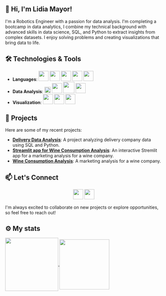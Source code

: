<!--
**lidiamayor/lidiamayor** is a ✨ _special_ ✨ repository because its `README.md` (this file) appears on your GitHub profile.

Here are some ideas to get you started:

- 🔭 I’m currently working on ...
- 🌱 I’m currently learning ...
- 👯 I’m looking to collaborate on ...
- 🤔 I’m looking for help with ...
- 💬 Ask me about ...
- 📫 How to reach me: ...
- 😄 Pronouns: ...
- ⚡ Fun fact: ...
-->

## 👋 Hi, I'm Lidia Mayor!

I'm a Robotics Engineer with a passion for data analysis. I'm completing a bootcamp in data analytics, I combine my technical background with advanced skills in data science, SQL, and Python to extract insights from complex datasets. I enjoy solving problems and creating visualizations that bring data to life.

## 🛠️ Technologies & Tools

- **Languages**: <img width ='32px' src ='https://github.com/rahulbanerjee26/githubProfileReadmeGenerator/blob/main/icons/python.svg'> <img width ='32px' src ='https://github.com/rahulbanerjee26/githubProfileReadmeGenerator/blob/main/icons/mysql.svg'> <img width ='32px' src ='https://github.com/rahulbanerjee26/githubProfileReadmeGenerator/blob/main/icons/matlab.svg'> <img width ='32px' src ='https://github.com/rahulbanerjee26/githubProfileReadmeGenerator/blob/main/icons/cpp.svg'> <img width ='32px' src ='https://github.com/rahulbanerjee26/githubProfileReadmeGenerator/blob/main/icons/c.svg'>
- **Data Analysis**: <img width ='20px' src ='https://seeklogo.com/images/P/pandas-icon-logo-BE10401BF1-seeklogo.com.png'> <img width ='32px' src ='https://cdn.worldvectorlogo.com/logos/numpy-1.svg'> <img width ='36px' src ='https://pydata.org/wp-content/uploads/2016/07/matplotlib-logo-300.png'> <img width ='32px' src ='https://cdn.worldvectorlogo.com/logos/seaborn-1.svg'>
- **Visualization**: <img width ='32px' src ='https://banner2.cleanpng.com/20180708/hit/aawf0uur5.webp'> <img width ='32px' src ='https://cdn.worldvectorlogo.com/logos/tableau-software.svg'> <img width ='32px' src ='https://seeklogo.com/images/S/streamlit-logo-1A3B208AE4-seeklogo.com.png'>

## 🌟 Projects

Here are some of my recent projects:

- **[Delivery Data Analysis](https://github.com/lidiamayor/delivery-study-sql-minproject)**: A project analyzing delivery company data using SQL and Python.
- **[Streamlit app for Wine Consumption Analysis](https://github.com/lidiamayor/marketing-study-project-streamlit)**: An interactive Stremlit app for a marketing analysis for a wine company.
- **[Wine Consumption Analysis](https://github.com/lidiamayor/marketing-study-project)**: A marketing analysis for a wine company.

## 📫 Let's Connect
<div align="center">
<a href = 'https://www.linkedin.com/in/lidia-mayor-sanjuan-3b350930b/'> <img width = '32px' src="https://raw.githubusercontent.com/rahulbanerjee26/githubAboutMeGenerator/main/icons/linked-in-alt.svg"/></a> 
<a href = 'https://github.com/lidiamayor'> <img width = '32px' src="https://raw.githubusercontent.com/rahulbanerjee26/githubAboutMeGenerator/main/icons/github.svg"/></a>
</div>

I'm always excited to collaborate on new projects or explore opportunities, so feel free to reach out!

## ⚙️ My stats

<a href="https://github.com/anuraghazra/github-readme-stats">
  <img height=170 align="center" src="https://github-readme-stats.vercel.app/api?username=lidiamayor&show_icons=true&theme=transparent&rank_icon=github" />
</a>
<a href="https://github.com/anuraghazra/convoychat">
  <img height=160 align="center" src="https://github-readme-stats.vercel.app/api/top-langs?username=lidiamayor&layout=compact&langs_count=8&card_width=320" />
</a>
